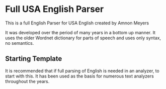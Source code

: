 # Full USA English Parser

This is a full English Parser for USA English created by Amnon Meyers

It was developed over the period of many years in a bottom up manner. It uses the older Wordnet dictionary for parts of speech and uses only syntax, no semantics.

## Starting Template

It is recommended that if full parsing of English is needed in an analyzer, to start with this. It has been used as the basis for numerous text analyzers throughout the years.

